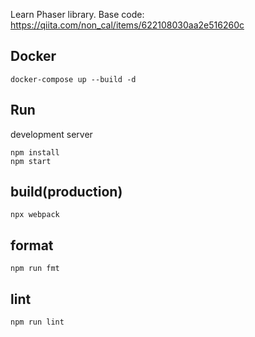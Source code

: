 Learn Phaser library.
Base code: https://qiita.com/non_cal/items/622108030aa2e516260c

## Docker
```shell
docker-compose up --build -d
```
## Run
development server
```shell
npm install
npm start
```

## build(production)
```shell
npx webpack
```

## format
```shell
npm run fmt
```

## lint
```shell
npm run lint
```
